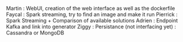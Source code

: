 Martin : WebUI, creation of the web interface as well as the dockerfile
Faycal : Spark streaming, try to find an image and make it run
Pierrick : Spark Streaming + Comparison of available solutions 
Adrien : Endpoint Kafka and link into generator
Ziggy : Persistance (not interfacing yet) : Cassandra or MongoDB
